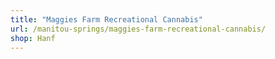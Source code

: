 ```yaml
---
title: "Maggies Farm Recreational Cannabis"
url: /manitou-springs/maggies-farm-recreational-cannabis/
shop: Hanf
---
```

